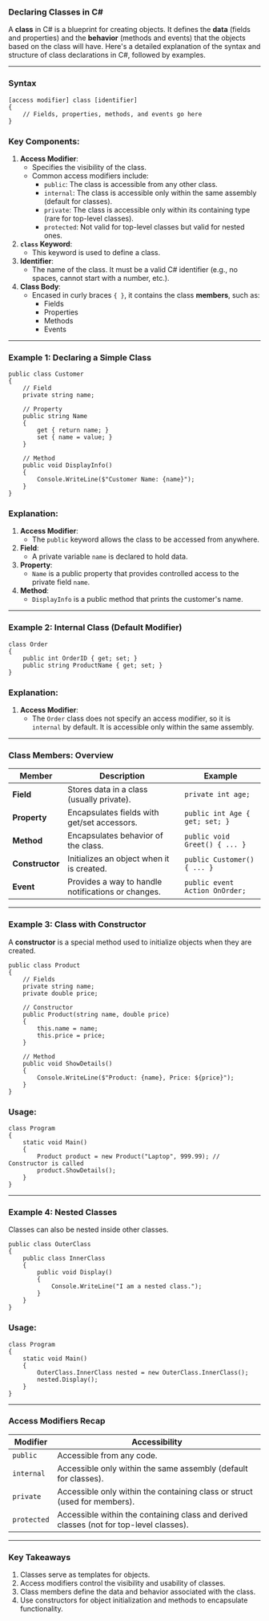 ### **Declaring Classes in C#**

A **class** in C# is a blueprint for creating objects. It defines the **data** (fields and properties) and the **behavior** (methods and events) that the objects based on the class will have. Here's a detailed explanation of the syntax and structure of class declarations in C#, followed by examples.

* * * * *

### **Syntax**

```
[access modifier] class [identifier]
{
    // Fields, properties, methods, and events go here
}

```

### Key Components:

1.  **Access Modifier**:
    -   Specifies the visibility of the class.
    -   Common access modifiers include:
        -   `public`: The class is accessible from any other class.
        -   `internal`: The class is accessible only within the same assembly (default for classes).
        -   `private`: The class is accessible only within its containing type (rare for top-level classes).
        -   `protected`: Not valid for top-level classes but valid for nested ones.
2.  **`class` Keyword**:
    -   This keyword is used to define a class.
3.  **Identifier**:
    -   The name of the class. It must be a valid C# identifier (e.g., no spaces, cannot start with a number, etc.).
4.  **Class Body**:
    -   Encased in curly braces `{ }`, it contains the class **members**, such as:
        -   Fields
        -   Properties
        -   Methods
        -   Events

* * * * *

### **Example 1: Declaring a Simple Class**

```
public class Customer
{
    // Field
    private string name;

    // Property
    public string Name
    {
        get { return name; }
        set { name = value; }
    }

    // Method
    public void DisplayInfo()
    {
        Console.WriteLine($"Customer Name: {name}");
    }
}

```

### Explanation:

1.  **Access Modifier**:
    -   The `public` keyword allows the class to be accessed from anywhere.
2.  **Field**:
    -   A private variable `name` is declared to hold data.
3.  **Property**:
    -   `Name` is a public property that provides controlled access to the private field `name`.
4.  **Method**:
    -   `DisplayInfo` is a public method that prints the customer's name.

* * * * *

### **Example 2: Internal Class (Default Modifier)**

```
class Order
{
    public int OrderID { get; set; }
    public string ProductName { get; set; }
}

```

### Explanation:

1.  **Access Modifier**:
    -   The `Order` class does not specify an access modifier, so it is `internal` by default. It is accessible only within the same assembly.

* * * * *

### **Class Members: Overview**

| **Member** | **Description** | **Example** |
| --- | --- | --- |
| **Field** | Stores data in a class (usually private). | `private int age;` |
| **Property** | Encapsulates fields with get/set accessors. | `public int Age { get; set; }` |
| **Method** | Encapsulates behavior of the class. | `public void Greet() { ... }` |
| **Constructor** | Initializes an object when it is created. | `public Customer() { ... }` |
| **Event** | Provides a way to handle notifications or changes. | `public event Action OnOrder;` |

* * * * *

### **Example 3: Class with Constructor**

A **constructor** is a special method used to initialize objects when they are created.

```
public class Product
{
    // Fields
    private string name;
    private double price;

    // Constructor
    public Product(string name, double price)
    {
        this.name = name;
        this.price = price;
    }

    // Method
    public void ShowDetails()
    {
        Console.WriteLine($"Product: {name}, Price: ${price}");
    }
}

```

### Usage:

```
class Program
{
    static void Main()
    {
        Product product = new Product("Laptop", 999.99); // Constructor is called
        product.ShowDetails();
    }
}

```

* * * * *

### **Example 4: Nested Classes**

Classes can also be nested inside other classes.

```
public class OuterClass
{
    public class InnerClass
    {
        public void Display()
        {
            Console.WriteLine("I am a nested class.");
        }
    }
}

```

### Usage:

```
class Program
{
    static void Main()
    {
        OuterClass.InnerClass nested = new OuterClass.InnerClass();
        nested.Display();
    }
}

```

* * * * *

### **Access Modifiers Recap**

| Modifier | Accessibility |
| --- | --- |
| `public` | Accessible from any code. |
| `internal` | Accessible only within the same assembly (default for classes). |
| `private` | Accessible only within the containing class or struct (used for members). |
| `protected` | Accessible within the containing class and derived classes (not for top-level classes). |

* * * * *

### **Key Takeaways**

1.  Classes serve as templates for objects.
2.  Access modifiers control the visibility and usability of classes.
3.  Class members define the data and behavior associated with the class.
4.  Use constructors for object initialization and methods to encapsulate functionality.